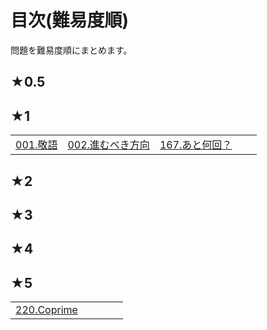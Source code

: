 # 目次(難易度順)
問題を難易度順にまとめます。

## ★0.5

## ★1
||||||
|---|---|---|---|---|
|[001.敬語](../editorial/001-100/001-010/001.md)|[002.進むべき方向](../editorial/001-100/001-010/002.md)|[167.あと何回？](../editorial/101-200/161-170/167.md)||

## ★2
## ★3
## ★4
## ★5
||||||
|---|---|---|---|---|
|[220.Coprime](../editorial/201-300/211-220/220.md)|||||
